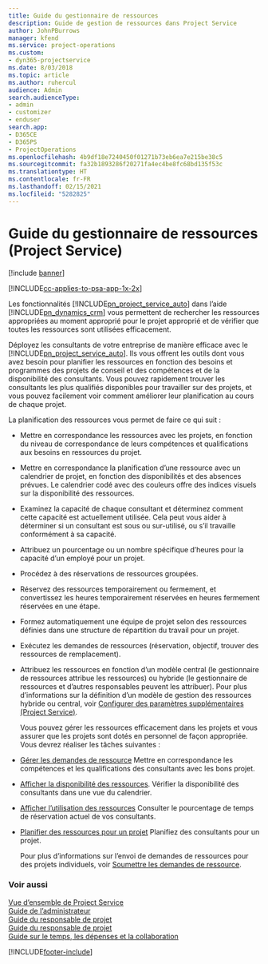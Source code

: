 ```yaml
---
title: Guide du gestionnaire de ressources
description: Guide de gestion de ressources dans Project Service
author: JohnPBurrows
manager: kfend
ms.service: project-operations
ms.custom:
- dyn365-projectservice
ms.date: 8/03/2018
ms.topic: article
ms.author: ruhercul
audience: Admin
search.audienceType:
- admin
- customizer
- enduser
search.app:
- D365CE
- D365PS
- ProjectOperations
ms.openlocfilehash: 4b9df18e7240450f01271b73eb6ea7e215be38c5
ms.sourcegitcommit: fa32b1893286f20271fa4ec4be8fc68bd135f53c
ms.translationtype: HT
ms.contentlocale: fr-FR
ms.lasthandoff: 02/15/2021
ms.locfileid: "5282825"
---
```

# <a name="resource-manager-guide-project-service"></a>Guide du gestionnaire de ressources (Project Service)

[!include [banner](../includes/psa-now-project-operations.md)]

[!INCLUDE[cc-applies-to-psa-app-1x-2x](../includes/cc-applies-to-psa-app-1x-2x.md)]

Les fonctionnalités [!INCLUDE[pn_project_service_auto](../includes/pn-project-service-auto.md)] dans l’aide [!INCLUDE[pn_dynamics_crm](../includes/pn-dynamics-crm.md)] vous permettent de rechercher les ressources appropriées au moment approprié pour le projet approprié et de vérifier que toutes les ressources sont utilisées efficacement.  
  
 Déployez les consultants de votre entreprise de manière efficace avec le [!INCLUDE[pn_project_service_auto](../includes/pn-project-service-auto.md)]. Ils vous offrent les outils dont vous avez besoin pour planifier les ressources en fonction des besoins et programmes des projets de conseil et des compétences et de la disponibilité des consultants. Vous pouvez rapidement trouver les consultants les plus qualifiés disponibles pour travailler sur des projets, et vous pouvez facilement voir comment améliorer leur planification au cours de chaque projet.  
  
 La planification des ressources vous permet de faire ce qui suit :  
  
- Mettre en correspondance les ressources avec les projets, en fonction du niveau de correspondance de leurs compétences et qualifications aux besoins en ressources du projet.  
  
- Mettre en correspondance la planification d’une ressource avec un calendrier de projet, en fonction des disponibilités et des absences prévues. Le calendrier codé avec des couleurs offre des indices visuels sur la disponibilité des ressources.  
  
- Examinez la capacité de chaque consultant et déterminez comment cette capacité est actuellement utilisée. Cela peut vous aider à déterminer si un consultant est sous ou sur-utilisé, ou s’il travaille conformément à sa capacité.  
  
- Attribuez un pourcentage ou un nombre spécifique d’heures pour la capacité d’un employé pour un projet.  
  
- Procédez à des réservations de ressources groupées.  
  
- Réservez des ressources temporairement ou fermement, et convertissez les heures temporairement réservées en heures fermement réservées en une étape.  
  
- Formez automatiquement une équipe de projet selon des ressources définies dans une structure de répartition du travail pour un projet.  
  
- Exécutez les demandes de ressources (réservation, objectif, trouver des ressources de remplacement).  
  
- Attribuez les ressources en fonction d’un modèle central (le gestionnaire de ressources attribue les ressources) ou hybride (le gestionnaire de ressources et d’autres responsables peuvent les attribuer). Pour plus d’informations sur la définition d’un modèle de gestion des ressources hybride ou central, voir [Configurer des paramètres supplémentaires (Project Service)](../psa/configure-additional-parameters-settings.md).  
  
  Vous pouvez gérer les ressources efficacement dans les projets et vous assurer que les projets sont dotés en personnel de façon appropriée. Vous devrez réaliser les tâches suivantes :  
  
- [Gérer les demandes de ressource](../psa/manage-resource-requests.md) Mettre en correspondance les compétences et les qualifications des consultants avec les bons projet.  
  
- [Afficher la disponibilité des ressources](../psa/view-resource-availability.md). Vérifier la disponibilité des consultants dans une vue du calendrier.  
  
- [Afficher l’utilisation des ressources](../psa/view-resource-utilization.md) Consulter le pourcentage de temps de réservation actuel de vos consultants.  
  
- [Planifier des ressources pour un projet](../psa/schedule-resources-project.md) Planifiez des consultants pour un projet.  
  
  Pour plus d’informations sur l’envoi de demandes de ressources pour des projets individuels, voir [Soumettre les demandes de ressource](../psa/submit-resource-requests.md).  
  
### <a name="see-also"></a>Voir aussi  
 [Vue d’ensemble de Project Service](../psa/overview.md)   
 [Guide de l’administrateur](../psa/admin-guide.md)   
 [Guide du responsable de projet](../psa/account-manager-guide.md)   
 [Guide du responsable de projet](../psa/project-manager-guide.md)   
 [Guide sur le temps, les dépenses et la collaboration](../psa/time-expense-collaboration-guide.md)


[!INCLUDE[footer-include](../includes/footer-banner.md)]